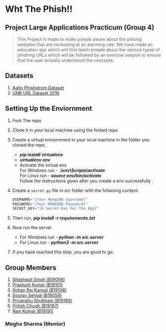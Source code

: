 # Wht The Phish!!

## Project Large Applications Practicum (Group 4)

>This Project is made to make poeple aware about the phising websites that are increasing at an alarming rate. We have made an education app which will first teach poeple about the various types of phishing URLs which will be followed by an exercise session to ensure that the user actually understood the concepts.

## Datasets

1. [Aalto Phishstrom Dataset](https://research.aalto.fi/en/datasets/phishstorm-phishing-legitimate-url-dataset)
2. [UNB URL Dataset 2016](https://www.unb.ca/cic/datasets/url-2016.html)

## Setting Up the Enviornment

1. Fork The repo
2. Clone it in your local machine using the forked repo
3. Create a virtual enviornment in your local machine in the folder you cloned the repo,

    - ***pip install virtualenv***
    - ***virtualenv env***
    - Activate the virtual env<br>
        For Windows run - ***.\env\Scripts\activate***<br>
        For Linux run - ***source env/bin/activate***<br>
    Follow the instructions given after you create a env successfully .

4. Create a `secret.py` file in src folder with the follwoing content.
    ```python
    USERNAME="[Your MongoDB Username]"
    PASSWORD="[Your MONGODB Password]"
    SECRET_KEY="[A Secret Key For the App]"
    ```

5. Then run, ***pip install -r requirements.txt***
6. Now run the server
    - For Windows run - ***python -m src.server***
    - For Linux run - ***python3 -m src.server***
7. If you have reached this step, you are good to go.

## Group Members

1. [Shashwat Singh (B19056)](https://github.com/shashwat0003)
2. [Prashant Kumar (B19101)](https://github.com/prashant280920)
3. [Rohan Raj Kansal (B19108)](https://github.com/BeingHomosapien)
4. [Sourav Sehgal (B19059)](https://github.com/SouravSehgal-3009)
5. [Priyanshu Shubham (B19189)](https://github.com/priyanshu-shubham)
6. [Pritish Chugh (B19187)](https://github.com/Pritishchugh22)
7. [Ravi Kumar (B19191)](https://github.com/RaviKumar7870)

### **Megha Sharma (Mentor)**